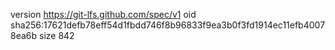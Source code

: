 version https://git-lfs.github.com/spec/v1
oid sha256:17621defb78eff54d1fbdd746f8b96833f9ea3b0f3fd1914ec11efb40078ea6b
size 842

